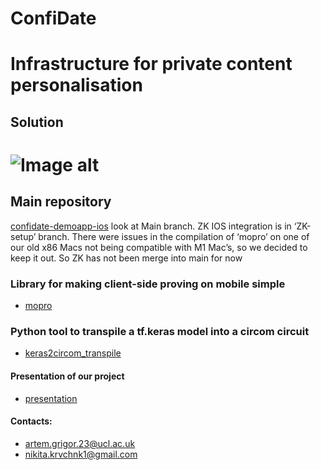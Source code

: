 # ConfiDate
Infrastructure for private content personalisation 
==============
## Solution
![Image alt](https://github.com/ConfidentiOxford/.github/blob/main/short_solution.png)
==============
## Main repository
 [confidate-demoapp-ios](https://github.com/ConfidentiOxford/confidate-demoapp-ios)
 look at Main branch.
 ZK IOS integration is in ‘ZK-setup’ branch. There were issues in the compilation of ‘mopro’ on one of our old x86 Macs not being compatible with M1 Mac’s, so we decided to keep it out. So ZK has not been merge into main for now

### Library for making client-side proving on mobile simple
- [mopro](https://github.com/ConfidentiOxford/mopro)

### Python tool to transpile a tf.keras model into a circom circuit
- [keras2circom_transpile](https://github.com/ConfidentiOxford/keras2circom_transpile)

#### Presentation of our project
- [presentation](https://github.com/ConfidentiOxford/.github/blob/main/presentation_of_team.pdf)

#### Contacts:
- artem.grigor.23@ucl.ac.uk
- nikita.krvchnk1@gmail.com
